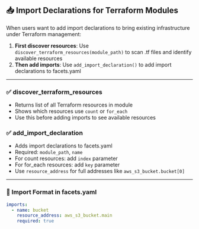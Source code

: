 ## 📥 Import Declarations for Terraform Modules

When users want to add import declarations to bring existing infrastructure under Terraform management:

1. **First discover resources**: Use `discover_terraform_resources(module_path)` to scan .tf files and identify available resources
2. **Then add imports**: Use `add_import_declaration()` to add import declarations to facets.yaml

---

### ✅ discover_terraform_resources
- Returns list of all Terraform resources in module
- Shows which resources use `count` or `for_each`
- Use this before adding imports to see available resources

### ✅ add_import_declaration
- Adds import declarations to facets.yaml
- Required: `module_path`, `name`
- For count resources: add `index` parameter
- For for_each resources: add `key` parameter
- Use `resource_address` for full addresses like `aws_s3_bucket.bucket[0]`

---

### 📝 Import Format in facets.yaml

```yaml
imports:
  - name: bucket
    resource_address: aws_s3_bucket.main
    required: true
```
